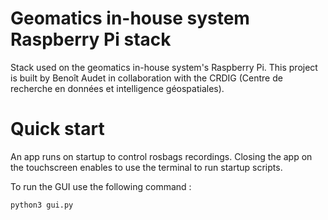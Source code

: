 # Geomatics in-house system Raspberry Pi stack

Stack used on the geomatics in-house system's Raspberry Pi.
This project is built by Benoît Audet in collaboration with the CRDIG (Centre de recherche en données et intelligence géospatiales).

# Quick start

An app runs on startup to control rosbags recordings. Closing the app on the touchscreen enables to use the terminal to run startup scripts.

To run the GUI use the following command :
```
python3 gui.py
```
